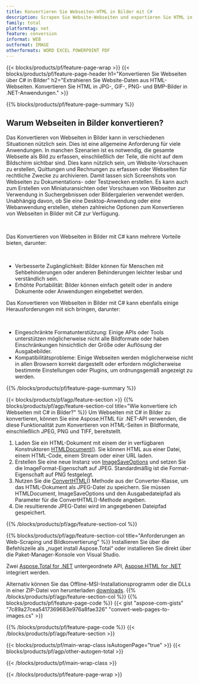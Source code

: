 ```yaml
---
title: Konvertieren Sie Webseiten-HTML in Bilder mit C#
description: Scrapen Sie Website-Webseiten und exportieren Sie HTML in Bilder. Entwickeln Sie .NET-Anwendungen, um Website-Daten in JPEG, PNG, GIF, BMP usw. zu konvertieren. 
family: total
platformtag: net
feature: conversion
informat: WEB
outformat: IMAGE
otherformats: WORD EXCEL POWERPOINT PDF
---
```

{{< blocks/products/pf/feature-page-wrap >}}
{{< blocks/products/pf/feature-page-header h1="Konvertieren Sie Webseiten über C# in Bilder" h2="Extrahieren Sie Website-Daten aus HTML-Webseiten. Konvertieren Sie HTML in JPG-, GIF-, PNG- und BMP-Bilder in .NET-Anwendungen." >}}

{{% blocks/products/pf/feature-page-summary %}}

<h2 class="heading-border">Warum Webseiten in Bilder konvertieren?</h2>
<p>Das Konvertieren von Webseiten in Bilder kann in verschiedenen Situationen nützlich sein. Dies ist eine allgemeine Anforderung für viele Anwendungen. In manchen Szenarien ist es notwendig, die gesamte Webseite als Bild zu erfassen, einschließlich der Teile, die nicht auf dem Bildschirm sichtbar sind. Dies kann nützlich sein, um Website-Vorschauen zu erstellen, Quittungen und Rechnungen zu erfassen oder Webseiten für rechtliche Zwecke zu archivieren. Damit lassen sich Screenshots von Webseiten zu Dokumentations- oder Testzwecken erstellen. Es kann auch zum Erstellen von Miniaturansichten oder Vorschauen von Webseiten zur Verwendung in Suchergebnissen oder Bildergalerien verwendet werden. Unabhängig davon, ob Sie eine Desktop-Anwendung oder eine Webanwendung erstellen, stehen zahlreiche Optionen zum Konvertieren von Webseiten in Bilder mit C# zur Verfügung.</p><br />

<p>Das Konvertieren von Webseiten in Bilder mit C# kann mehrere Vorteile bieten, darunter:</p><br />
<ul>
<li>Verbesserte Zugänglichkeit: Bilder können für Menschen mit Sehbehinderungen oder anderen Behinderungen leichter lesbar und verständlich sein.</li>
<li>Erhöhte Portabilität: Bilder können einfach geteilt oder in andere Dokumente oder Anwendungen eingebettet werden.</li>
</ul>
<p>Das Konvertieren von Webseiten in Bilder mit C# kann ebenfalls einige Herausforderungen mit sich bringen, darunter:</p><br />
<ul>
<li>Eingeschränkte Formatunterstützung: Einige APIs oder Tools unterstützen möglicherweise nicht alle Bildformate oder haben Einschränkungen hinsichtlich der Größe oder Auflösung der Ausgabebilder.</li>
<li>Kompatibilitätsprobleme: Einige Webseiten werden möglicherweise nicht in allen Browsern korrekt dargestellt oder erfordern möglicherweise bestimmte Einstellungen oder Plugins, um ordnungsgemäß angezeigt zu werden.</li>
</ul>
{{% /blocks/products/pf/feature-page-summary  %}}

{{< blocks/products/pf/agp/feature-section >}}
{{% blocks/products/pf/agp/feature-section-col title="Wie konvertiere ich Webseiten mit C# in Bilder?" %}}
Um Webseiten mit C# in Bilder zu konvertieren, können Sie eine Aspose.HTML für .NET-API verwenden, die diese Funktionalität zum Konvertieren von HTML-Seiten in Bildformate, einschließlich JPEG, PNG und TIFF, bereitstellt.</p>

1. Laden Sie ein HTML-Dokument mit einem der in verfügbaren Konstruktoren [HTMLDocument()](https://reference.aspose.com/html/net/aspose.html/htmldocument/). Sie können HTML aus einer Datei, einem HTML-Code, einem Stream oder einer URL laden.
2. Erstellen Sie eine neue Instanz von [ImageSaveOptions](https://reference.aspose.com/html/net/aspose.html.saving/imagesaveoptions/) und setzen Sie die ImageFormat-Eigenschaft auf JPEG. Standardmäßig ist die Format-Eigenschaft auf PNG festgelegt.
3. Nutzen Sie die [ConvertHTML()](https://reference.aspose.com/html/net/aspose.html.converters/converter/converthtml/) Methode aus der Converter-Klasse, um das HTML-Dokument als JPEG-Datei zu speichern. Sie müssen HTMLDocument, ImageSaveOptions und den Ausgabedateipfad als Parameter für die ConvertHTML()-Methode angeben.
4. Die resultierende JPEG-Datei wird im angegebenen Dateipfad gespeichert.
 
{{% /blocks/products/pf/agp/feature-section-col %}}

{{% blocks/products/pf/agp/feature-section-col title="Anforderungen an Web-Scraping und Bildkonvertierung" %}}
Installieren Sie über die Befehlszeile als „nuget install Aspose.Total“ oder installieren Sie direkt über die Paket-Manager-Konsole von Visual Studio.

Zwei [Aspose.Total for .NET](https://products.aspose.com/total/net/) untergeordnete API, [Aspose.HTML for .NET](https://products.aspose.com/html/net/) integriert werden.

Alternativ können Sie das Offline-MSI-Installationsprogramm oder die DLLs in einer ZIP-Datei von herunterladen [downloads](https://releases.aspose.com/total/net).
{{% /blocks/products/pf/agp/feature-section-col %}}
{{% blocks/products/pf/feature-page-code %}}
{{< gist "aspose-com-gists" "7c89a27cea5417369683e976a8fae326" "convert-web-pages-to-images.cs" >}}

{{% /blocks/products/pf/feature-page-code %}}
{{< /blocks/products/pf/agp/feature-section >}}

{{< blocks/products/pf/main-wrap-class isAutogenPage="true" >}}
{{< blocks/products/pf/agp/other-autogen-total >}}

{{< /blocks/products/pf/main-wrap-class >}}

{{< /blocks/products/pf/feature-page-wrap >}}